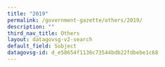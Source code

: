 ```yaml
---
title: "2019"
permalink: /government-gazette/others/2019/
description: ""
third_nav_title: Others
layout: datagovsg-v2-search
default_field: Subject
datagovsg-id: d_e58654f1136c73544bdb22fdbebe1c68
---
```

